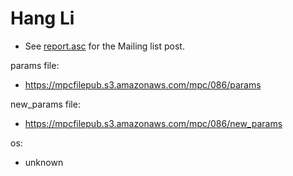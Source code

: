 # Hang Li
* See [report.asc](./report.asc) for the Mailing list post.

params file:
* https://mpcfilepub.s3.amazonaws.com/mpc/086/params

new_params file:
* https://mpcfilepub.s3.amazonaws.com/mpc/086/new_params

os: 
* unknown
